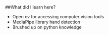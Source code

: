 ##What did I learn here?

- Open cv for accessing computer vision tools
- MediaPipe library hand detection
- Brushed up on python knowledge
